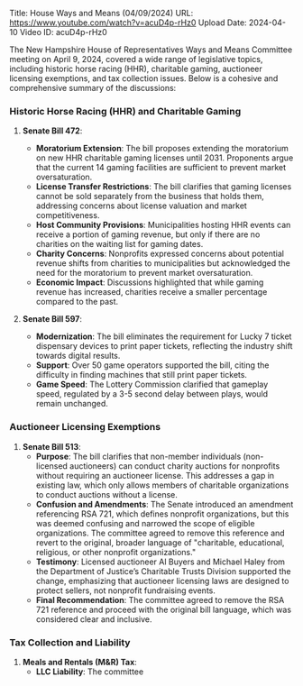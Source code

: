 Title: House Ways and Means (04/09/2024)
URL: https://www.youtube.com/watch?v=acuD4p-rHz0
Upload Date: 2024-04-10
Video ID: acuD4p-rHz0

The New Hampshire House of Representatives Ways and Means Committee meeting on April 9, 2024, covered a wide range of legislative topics, including historic horse racing (HHR), charitable gaming, auctioneer licensing exemptions, and tax collection issues. Below is a cohesive and comprehensive summary of the discussions:

### **Historic Horse Racing (HHR) and Charitable Gaming**
1. **Senate Bill 472**:
   - **Moratorium Extension**: The bill proposes extending the moratorium on new HHR charitable gaming licenses until 2031. Proponents argue that the current 14 gaming facilities are sufficient to prevent market oversaturation.
   - **License Transfer Restrictions**: The bill clarifies that gaming licenses cannot be sold separately from the business that holds them, addressing concerns about license valuation and market competitiveness.
   - **Host Community Provisions**: Municipalities hosting HHR events can receive a portion of gaming revenue, but only if there are no charities on the waiting list for gaming dates.
   - **Charity Concerns**: Nonprofits expressed concerns about potential revenue shifts from charities to municipalities but acknowledged the need for the moratorium to prevent market oversaturation.
   - **Economic Impact**: Discussions highlighted that while gaming revenue has increased, charities receive a smaller percentage compared to the past.

2. **Senate Bill 597**:
   - **Modernization**: The bill eliminates the requirement for Lucky 7 ticket dispensary devices to print paper tickets, reflecting the industry shift towards digital results.
   - **Support**: Over 50 game operators supported the bill, citing the difficulty in finding machines that still print paper tickets.
   - **Game Speed**: The Lottery Commission clarified that gameplay speed, regulated by a 3-5 second delay between plays, would remain unchanged.

### **Auctioneer Licensing Exemptions**
1. **Senate Bill 513**:
   - **Purpose**: The bill clarifies that non-member individuals (non-licensed auctioneers) can conduct charity auctions for nonprofits without requiring an auctioneer license. This addresses a gap in existing law, which only allows members of charitable organizations to conduct auctions without a license.
   - **Confusion and Amendments**: The Senate introduced an amendment referencing RSA 721, which defines nonprofit organizations, but this was deemed confusing and narrowed the scope of eligible organizations. The committee agreed to remove this reference and revert to the original, broader language of "charitable, educational, religious, or other nonprofit organizations."
   - **Testimony**: Licensed auctioneer Al Buyers and Michael Haley from the Department of Justice’s Charitable Trusts Division supported the change, emphasizing that auctioneer licensing laws are designed to protect sellers, not nonprofit fundraising events.
   - **Final Recommendation**: The committee agreed to remove the RSA 721 reference and proceed with the original bill language, which was considered clear and inclusive.

### **Tax Collection and Liability**
1. **Meals and Rentals (M&R) Tax**:
   - **LLC Liability**: The committee